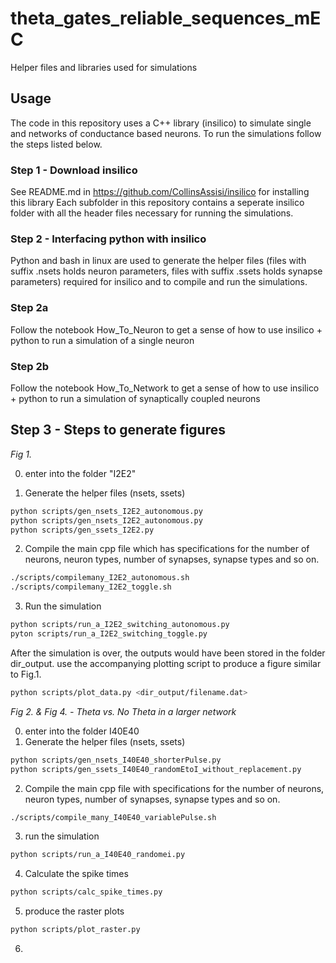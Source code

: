 # theta_gates_reliable_sequences_mEC
Helper files and libraries used for simulations

## Usage
The code in this repository uses a C++ library (insilico) to simulate single and networks of conductance based neurons. To run the simulations follow the steps listed below.
### Step 1 - Download insilico
See README.md in https://github.com/CollinsAssisi/insilico for installing this library
Each subfolder in this repository contains a seperate insilico folder with all the header files necessary for running the simulations.

### Step 2 - Interfacing python with insilico
Python and bash in linux are used to generate the helper files (files with suffix .nsets holds neuron parameters, files with suffix .ssets holds synapse parameters) required for insilico and to compile and run the simulations. 

### Step 2a
Follow the notebook How_To_Neuron to get a sense of how to use insilico + python to run a simulation of a single neuron
### Step 2b
Follow the notebook How_To_Network to get a sense of how to use insilico + python to run a simulation of synaptically coupled neurons

## Step 3 -  Steps to generate figures

*Fig 1.*

0. enter into the folder "I2E2"

1. Generate the helper files (nsets, ssets)

```bash
python scripts/gen_nsets_I2E2_autonomous.py
python scripts/gen_nsets_I2E2_autonomous.py
python scripts/gen_ssets_I2E2.py
```

2. Compile the main cpp file which has specifications for the number of neurons, neuron types, number of synapses, synapse types and so on.

```bash
./scripts/compilemany_I2E2_autonomous.sh
./scripts/compilemany_I2E2_toggle.sh
```

3. Run the simulation

```bash
python scripts/run_a_I2E2_switching_autonomous.py
pyton scripts/run_a_I2E2_switching_toggle.py
```

After the simulation is over, the outputs would have been stored in the folder dir_output.
use the accompanying plotting script to produce a figure similar to Fig.1.

```bash
python scripts/plot_data.py <dir_output/filename.dat>
```

*Fig 2. & Fig 4. - Theta vs. No Theta in a larger network*

0. enter into the folder I40E40
1. Generate the helper files (nsets, ssets)

```bash
python scripts/gen_nsets_I40E40_shorterPulse.py	
python scripts/gen_ssets_I40E40_randomEtoI_without_replacement.py
```

2. Compile the main cpp file with specifications for the number of neurons, neuron types, number of synapses, synapse types and so on.

```bash
./scripts/compile_many_I40E40_variablePulse.sh
```

3. run the simulation

```bash
python scripts/run_a_I40E40_randomei.py
```

4. Calculate the spike times

```bash
python scripts/calc_spike_times.py
```

5. produce the raster plots

```bash
python scripts/plot_raster.py
```


6. 	   





